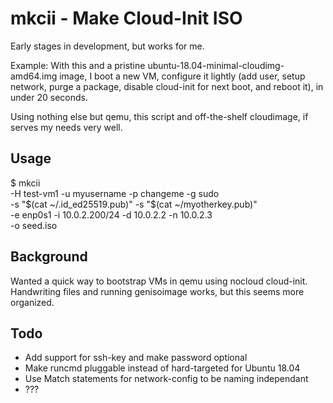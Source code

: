 mkcii - Make Cloud-Init ISO
===========================

Early stages in development, but works for me.

Example:
With this and a pristine ubuntu-18.04-minimal-cloudimg-amd64.img image,
I boot a new VM, configure it lightly (add user, setup network, purge a package,
disable cloud-init for next boot, and reboot it), in under 20 seconds.

Using nothing else but qemu, this script and off-the-shelf cloudimage,
if serves my needs very well.

Usage
-----
$ mkcii \
    -H test-vm1 -u myusername -p changeme -g sudo \
    -s "$(cat ~/.id_ed25519.pub)" -s "$(cat ~/myotherkey.pub)" \
    -e enp0s1 -i 10.0.2.200/24 -d 10.0.2.2 -n 10.0.2.3 \
    -o seed.iso


Background
----------
Wanted a quick way to bootstrap VMs in qemu using nocloud cloud-init.
Handwriting files and running genisoimage works, but this seems more organized.


Todo
----
- Add support for ssh-key and make password optional
- Make runcmd pluggable instead of hard-targeted for Ubuntu 18.04
- Use Match statements for network-config to be naming independant
- ???
